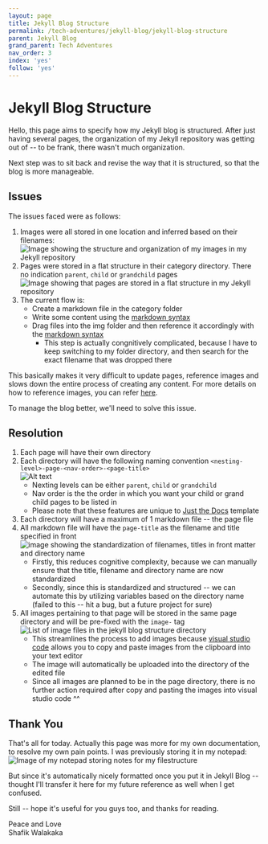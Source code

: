 ```yaml
---
layout: page
title: Jekyll Blog Structure
permalink: /tech-adventures/jekyll-blog/jekyll-blog-structure
parent: Jekyll Blog
grand_parent: Tech Adventures
nav_order: 3
index: 'yes'
follow: 'yes'
---
```


# Jekyll Blog Structure

Hello, this page aims to specify how my Jekyll blog is structured. After just having several pages, the organization of my Jekyll repository was getting out of  -- to be frank, there wasn't much organization.

Next step was to sit back and revise the way that it is structured, so that the blog is more manageable.

## Issues

The issues faced were as follows:
1. Images were all stored in one location and inferred based on their filenames: ![Image showing the structure and organization of my images in my Jekyll repository](../../parent-page-tech-adventures/child-page-1-jekyll-blog/grandchild-page-3-jekyll-blog-structure/image-showing-img-organization-in-repo.png)
2. Pages were stored in a flat structure in their category directory. There no indication `parent`, `child` or `grandchild` pages <br>![Image showing that pages are stored in a flat structure in my Jekyll repository](../../parent-page-tech-adventures/child-page-1-jekyll-blog/grandchild-page-3-jekyll-blog-structure/image-pages-flat-structure.png)
3. The current flow is:
    - Create a markdown file in the category folder
    - Write some content using the [markdown syntax](/tech-adventures/markdown-syntax)
    - Drag files into the img folder and then reference it accordingly with the [markdown syntax](/tech-adventures/markdown-syntax)
        - This step is actually congnitively complicated, because I have to keep switching to my folder directory, and then search for the exact filename that was dropped there

This basically makes it very difficult to update pages, reference images and slows down the entire process of creating any content. For more details on how to reference images, you can refer [here](/tech-adventures/markdown-syntax).

To manage the blog better, we'll need to solve this issue.


## Resolution

1. Each page will have their own directory
2. Each directory will have the following naming convention `<nesting-level>-page-<nav-order>-<page-title>`<br> ![Alt text](../../parent-page-tech-adventures/child-page-1-jekyll-blog/grandchild-page-3-jekyll-blog-structure/image-revised-directory-structure-naming-convention.png)
    - Nexting levels can be either `parent`, `child` or `grandchild`
    - Nav order is the the order in which you want your child or grand child pages to be listed in
    - Please note that these features are unique to [Just the Docs](https://just-the-docs.com/docs/navigation-structure/) template
3. Each directory will have a maximum of 1 markdown file -- the page file
4. All markdown file will have the `page-title` as the filename and title specified in front  <br> ![image showing the standardization of filenames, titles in front matter and directory name](../../parent-page-tech-adventures/child-page-1-jekyll-blog/grandchild-page-3-jekyll-blog-structure/image-filename-standardize-with-site-title.png)
    - Firstly, this reduces cognitive complexity, because we can manually ensure that the title, filename and directory name are now standardized
    - Secondly, since this is standardized and structured -- we can automate this by utilizing variables based on the directory name (failed to this -- hit a bug, but a future project for sure)
5. All images pertaining to that page will be stored in the same page directory and will be pre-fixed with the `image-` tag <br> ![List of image files in the jekyll blog structure directory](../../parent-page-tech-adventures/child-page-1-jekyll-blog/grandchild-page-3-jekyll-blog-structure/image-all-image-in-same-directory-w-img-prefix.png)
    - This streamlines the process to add images because [visual studio code](https://code.visualstudio.com/) allows you to copy and paste images from the clipboard into your text editor
    - The image will automatically be uploaded into the directory of the edited file
    - Since all images are planned to be in the page directory, there is no further action required after copy and pasting the images into visual studio code ^^

## Thank You

That's all for today. Actually this page was more for my own documentation, to resolve my own pain points. I was previously storing it in my notepad:
![Image of my notepad storing notes for my filestructure](../../parent-page-tech-adventures/child-page-1-jekyll-blog/grandchild-page-3-jekyll-blog-structure/iamge-notepad-notes-for-file-structure.png)

But since it's automatically nicely formatted once you put it in Jekyll Blog -- thought I'll transfer it here for my future reference as well when I get confused.

Still -- hope it's useful for you guys too, and thanks for reading.


Peace and Love <br>
Shafik Walakaka